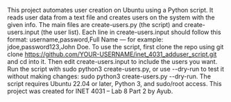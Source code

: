 This project automates user creation on Ubuntu using a Python script. It reads user data from a text file and creates users on the system with the given info. The main files are create-users.py (the script) and create-users.input (the user list). Each line in create-users.input should follow this format: username,password,Full Name — for example: jdoe,password123,John Doe. To use the script, first clone the repo using git clone https://github.com/YOUR-USERNAME/inet_4031_adduser_script.git and cd into it. Then edit create-users.input to include the users you want. Run the script with sudo python3 create-users.py, or use --dry-run to test it without making changes: sudo python3 create-users.py --dry-run. The script requires Ubuntu 22.04 or later, Python 3, and sudo/root access. This project was created for INET 4031 – Lab 8 Part 2 by Ayub.

